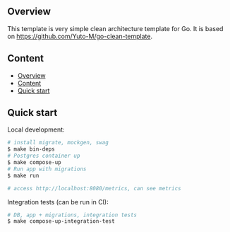## Overview
This template is very simple clean architecture template for Go.
It is based on https://github.com/Yuto-M/go-clean-template.

## Content
- [Overview](#overview)
- [Content](#content)
- [Quick start](#quick-start)

## Quick start
Local development:
```sh
# install migrate, mockgen, swag
$ make bin-deps
# Postgres container up
$ make compose-up
# Run app with migrations
$ make run

# access http://localhost:8080/metrics, can see metrics
```

Integration tests (can be run in CI):
```sh
# DB, app + migrations, integration tests
$ make compose-up-integration-test
```
